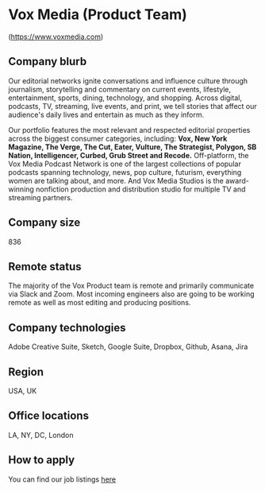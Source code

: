 # Vox Media (Product Team)
(https://www.voxmedia.com)

## Company blurb

Our editorial networks ignite conversations and influence culture through journalism, storytelling and commentary on current events, lifestyle, entertainment, sports, dining, technology, and shopping. Across digital, podcasts, TV, streaming, live events, and print, we tell stories that affect our audience's daily lives and entertain as much as they inform.

Our portfolio features the most relevant and respected editorial properties across the biggest consumer categories, including: **Vox, New York Magazine, The Verge, The Cut, Eater, Vulture, The Strategist, Polygon, SB Nation, Intelligencer, Curbed, Grub Street and Recode.** Off-platform, the Vox Media Podcast Network is one of the largest collections of popular podcasts spanning technology, news, pop culture, futurism, everything women are talking about, and more. And Vox Media Studios is the award-winning nonfiction production and distribution studio for multiple TV and streaming partners.

## Company size

836

## Remote status

The majority of the Vox Product team is remote and primarily communicate via Slack and Zoom. Most incoming engineers also are going to be working remote as well as most editing and producing positions.

## Company technologies

Adobe Creative Suite, Sketch, Google Suite, Dropbox, Github, Asana, Jira

## Region

USA, UK

## Office locations

LA, NY, DC, London

## How to apply

You can find our job listings [here](https://www.voxmedia.com/pages/careers-jobs)
